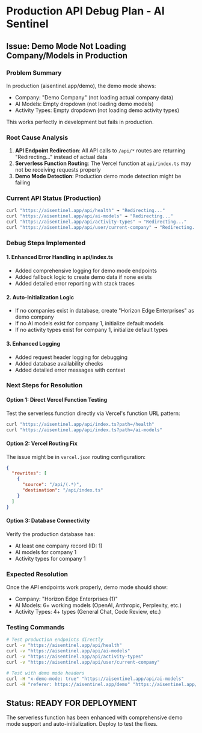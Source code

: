 # Production API Debug Plan - AI Sentinel

## Issue: Demo Mode Not Loading Company/Models in Production

### Problem Summary
In production (aisentinel.app/demo), the demo mode shows:
- Company: "Demo Company" (not loading actual company data)
- AI Models: Empty dropdown (not loading demo models)
- Activity Types: Empty dropdown (not loading demo activity types)

This works perfectly in development but fails in production.

### Root Cause Analysis
1. **API Endpoint Redirection**: All API calls to `/api/*` routes are returning "Redirecting..." instead of actual data
2. **Serverless Function Routing**: The Vercel function at `api/index.ts` may not be receiving requests properly
3. **Demo Mode Detection**: Production demo mode detection might be failing

### Current API Status (Production)
```bash
curl "https://aisentinel.app/api/health" → "Redirecting..."
curl "https://aisentinel.app/api/ai-models" → "Redirecting..."  
curl "https://aisentinel.app/api/activity-types" → "Redirecting..."
curl "https://aisentinel.app/api/user/current-company" → "Redirecting..."
```

### Debug Steps Implemented

#### 1. Enhanced Error Handling in api/index.ts
- Added comprehensive logging for demo mode endpoints
- Added fallback logic to create demo data if none exists
- Added detailed error reporting with stack traces

#### 2. Auto-Initialization Logic
- If no companies exist in database, create "Horizon Edge Enterprises" as demo company
- If no AI models exist for company 1, initialize default models
- If no activity types exist for company 1, initialize default types

#### 3. Enhanced Logging
- Added request header logging for debugging
- Added database availability checks
- Added detailed error messages with context

### Next Steps for Resolution

#### Option 1: Direct Vercel Function Testing
Test the serverless function directly via Vercel's function URL pattern:
```bash
curl "https://aisentinel.app/api/index.ts?path=/health"
curl "https://aisentinel.app/api/index.ts?path=/ai-models"
```

#### Option 2: Vercel Routing Fix
The issue might be in `vercel.json` routing configuration:
```json
{
  "rewrites": [
    {
      "source": "/api/(.*)",
      "destination": "/api/index.ts"
    }
  ]
}
```

#### Option 3: Database Connectivity
Verify the production database has:
- At least one company record (ID: 1)
- AI models for company 1
- Activity types for company 1

### Expected Resolution
Once the API endpoints work properly, demo mode should show:
- Company: "Horizon Edge Enterprises (1)"
- AI Models: 6+ working models (OpenAI, Anthropic, Perplexity, etc.)
- Activity Types: 4+ types (General Chat, Code Review, etc.)

### Testing Commands
```bash
# Test production endpoints directly
curl -v "https://aisentinel.app/api/health"
curl -v "https://aisentinel.app/api/ai-models"
curl -v "https://aisentinel.app/api/activity-types"
curl -v "https://aisentinel.app/api/user/current-company"

# Test with demo mode headers
curl -H "x-demo-mode: true" "https://aisentinel.app/api/ai-models"
curl -H "referer: https://aisentinel.app/demo" "https://aisentinel.app/api/ai-models"
```

## Status: READY FOR DEPLOYMENT
The serverless function has been enhanced with comprehensive demo mode support and auto-initialization. Deploy to test the fixes.